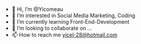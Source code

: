 - 👋 Hi, I’m @Yicomeau
- 👀 I’m interested in Social Media Marketing, Coding
- 🌱 I’m currently learning Front-End-Development
- 💞️ I’m looking to collaborate on ...
- 📫 How to reach me yicel-28@hotmail.com

<!---
Yicomeau/Yicomeau is a ✨ special ✨ repository because its `README.md` (this file) appears on your GitHub profile.
You can click the Preview link to take a look at your changes.
--->
